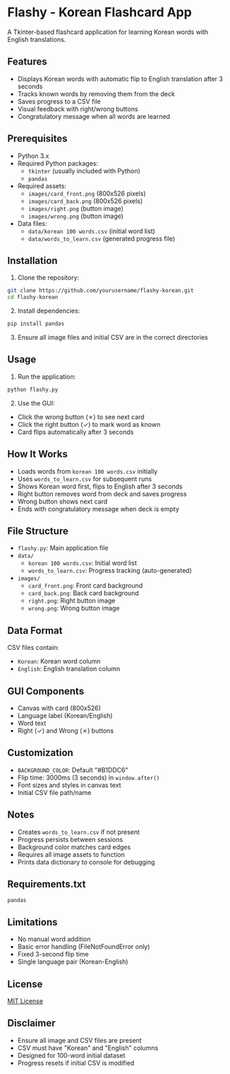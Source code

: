 # Flashy - Korean Flashcard App

A Tkinter-based flashcard application for learning Korean words with English translations.

## Features
- Displays Korean words with automatic flip to English translation after 3 seconds
- Tracks known words by removing them from the deck
- Saves progress to a CSV file
- Visual feedback with right/wrong buttons
- Congratulatory message when all words are learned

## Prerequisites
- Python 3.x
- Required Python packages:
  - `tkinter` (usually included with Python)
  - `pandas`
- Required assets:
  - `images/card_front.png` (800x526 pixels)
  - `images/card_back.png` (800x526 pixels)
  - `images/right.png` (button image)
  - `images/wrong.png` (button image)
- Data files:
  - `data/korean 100 words.csv` (initial word list)
  - `data/words_to_learn.csv` (generated progress file)

## Installation
1. Clone the repository:
```bash
git clone https://github.com/yourusername/flashy-korean.git
cd flashy-korean
```

2. Install dependencies:
```bash
pip install pandas
```

3. Ensure all image files and initial CSV are in the correct directories

## Usage
1. Run the application:
```bash
python flashy.py
```

2. Use the GUI:
- Click the wrong button (✗) to see next card
- Click the right button (✓) to mark word as known
- Card flips automatically after 3 seconds

## How It Works
- Loads words from `korean 100 words.csv` initially
- Uses `words_to_learn.csv` for subsequent runs
- Shows Korean word first, flips to English after 3 seconds
- Right button removes word from deck and saves progress
- Wrong button shows next card
- Ends with congratulatory message when deck is empty

## File Structure
- `flashy.py`: Main application file
- `data/`
  - `korean 100 words.csv`: Initial word list
  - `words_to_learn.csv`: Progress tracking (auto-generated)
- `images/`
  - `card_front.png`: Front card background
  - `card_back.png`: Back card background
  - `right.png`: Right button image
  - `wrong.png`: Wrong button image

## Data Format
CSV files contain:
- `Korean`: Korean word column
- `English`: English translation column

## GUI Components
- Canvas with card (800x526)
- Language label (Korean/English)
- Word text
- Right (✓) and Wrong (✗) buttons

## Customization
- `BACKGROUND_COLOR`: Default "#B1DDC6"
- Flip time: 3000ms (3 seconds) in `window.after()`
- Font sizes and styles in canvas text
- Initial CSV file path/name

## Notes
- Creates `words_to_learn.csv` if not present
- Progress persists between sessions
- Background color matches card edges
- Requires all image assets to function
- Prints data dictionary to console for debugging

## Requirements.txt
```
pandas
```

## Limitations
- No manual word addition
- Basic error handling (FileNotFoundError only)
- Fixed 3-second flip time
- Single language pair (Korean-English)

## License
[MIT License](LICENSE)

## Disclaimer
- Ensure all image and CSV files are present
- CSV must have "Korean" and "English" columns
- Designed for 100-word initial dataset
- Progress resets if initial CSV is modified
```

